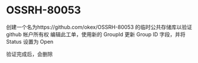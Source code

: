 # OSSRH-80053
创建一个名为https://github.com/okex/OSSRH-80053 的临时公共存储库以验证 github 帐户所有权
编辑此工单，使用新的 GroupId 更新 Group ID 字段，并将 Status 设置为 Open

验证完成后，会删除
